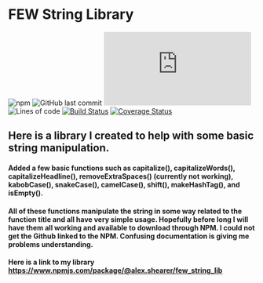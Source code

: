 # FEW String Library


![npm](https://img.shields.io/npm/v/src?style=plastic)
![GitHub last commit](https://img.shields.io/github/last-commit/alexandershearer/FEW_String_Lib)
![GitHub file size in bytes](https://img.shields.io/github/size/alexandershearer/FEW_String_Lib/index.js)
![Lines of code](https://img.shields.io/tokei/lines/github/alexandershearer/FEW_String_Lib)
[![Build Status](https://travis-ci.com/alexandershearer/FEW_String_Library.svg?branch=main)](https://travis-ci.com/alexandershearer/FEW_String_Library)
[![Coverage Status](https://coveralls.io/repos/github/alexandershearer/FEW_String_Lib/badge.svg?branch=main)](https://coveralls.io/github/alexandershearer/FEW_String_Lib?branch=main)

## Here is a library I created to help with some basic string manipulation.


#### Added a few basic functions such as capitalize(), capitalizeWords(), capitalizeHeadline(), removeExtraSpaces() (currently not working), kabobCase(), snakeCase(), camelCase(), shift(), makeHashTag(), and isEmpty(). 


#### All of these functions manipulate the string in some way related to the function title and all have very simple usage. Hopefully before long I will have them all working and available to download through NPM. I could not get the Github linked to the NPM. Confusing documentation is giving me problems understanding.

#### Here is a link to my library https://www.npmjs.com/package/@alex.shearer/few_string_lib
